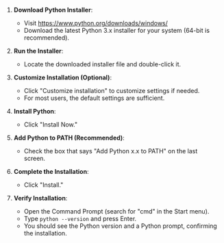 1. **Download Python Installer**:
   - Visit https://www.python.org/downloads/windows/
   - Download the latest Python 3.x installer for your system (64-bit is recommended).

2. **Run the Installer**:
   - Locate the downloaded installer file and double-click it.

3. **Customize Installation (Optional)**:
   - Click "Customize installation" to customize settings if needed.
   - For most users, the default settings are sufficient.

4. **Install Python**:
   - Click "Install Now."

5. **Add Python to PATH (Recommended)**:
   - Check the box that says "Add Python x.x to PATH" on the last screen.

6. **Complete the Installation**:
   - Click "Install."

7. **Verify Installation**:
   - Open the Command Prompt (search for "cmd" in the Start menu).
   - Type `python --version` and press Enter.
   - You should see the Python version and a Python prompt, confirming the installation.

